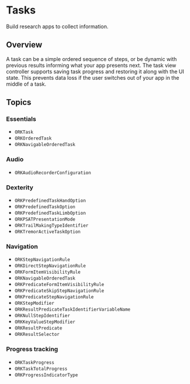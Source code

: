# Tasks

Build research apps to collect information.

## Overview 

A task can be a simple ordered sequence of steps, or be dynamic with previous results informing what your app presents next. The task view controller supports saving task progress and restoring it along with the UI state. This prevents data loss if the user switches out of your app in the middle of a task.

## Topics

### Essentials

- ``ORKTask``
- ``ORKOrderedTask``
- ``ORKNavigableOrderedTask``

### Audio

- ``ORKAudioRecorderConfiguration``

### Dexterity

- ``ORKPredefinedTaskHandOption``
- ``ORKPredefinedTaskOption``
- ``ORKPredefinedTaskLimbOption``
- ``ORKPSATPresentationMode``
- ``ORKTrailMakingTypeIdentifier``
- ``ORKTremorActiveTaskOption``

### Navigation

- ``ORKStepNavigationRule``
- ``ORKDirectStepNavigationRule``
- ``ORKFormItemVisibilityRule``
- ``ORKNavigableOrderedTask``
- ``ORKPredicateFormItemVisibilityRule``
- ``ORKPredicateSkipStepNavigationRule``
- ``ORKPredicateStepNavigationRule``
- ``ORKStepModifier``
- ``ORKResultPredicateTaskIdentifierVariableName``
- ``ORKNullStepIdentifier``
- ``ORKKeyValueStepModifier``
- ``ORKResultPredicate``
- ``ORKResultSelector``

### Progress tracking

- ``ORKTaskProgress``
- ``ORKTaskTotalProgress``
- ``ORKProgressIndicatorType``
